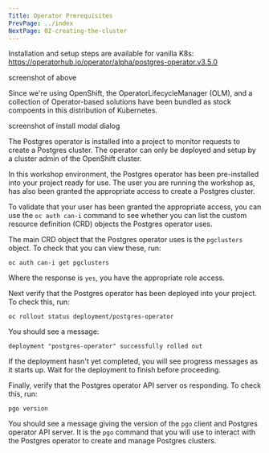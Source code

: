 ```yaml
---
Title: Operator Prerequisites
PrevPage: ../index
NextPage: 02-creating-the-cluster
---
```


Installation and setup steps are available for vanilla K8s:
https://operatorhub.io/operator/alpha/postgres-operator.v3.5.0

screenshot of above

Since we're using OpenShift, the OperatorLifecycleManager (OLM), and a collection of Operator-based solutions have been bundled as stock compoents in this distribution of Kubernetes.

screenshot of install modal dialog

The Postgres operator is installed into a project to monitor requests to create a Postgres cluster. The operator can only be deployed and setup by a cluster admin of the OpenShift cluster.

In this workshop environment, the Postgres operator has been pre-installed into your project ready for use. The user you are running the workshop as, has also been granted the appropriate access to create a Postgres cluster.

To validate that your user has been granted the appropriate access, you can use the `oc auth can-i` command to see whether you can list the custom resource definition (CRD) objects the Postgres operator uses.

The main CRD object that the Postgres operator uses is the `pgclusters` object. To check that you can view these, run:

```execute
oc auth can-i get pgclusters
```

Where the response is `yes`, you have the appropriate role access.

Next verify that the Postgres operator has been deployed into your project. To check this, run:

```execute-1
oc rollout status deployment/postgres-operator
```

You should see a message:

```
deployment "postgres-operator" successfully rolled out
```

If the deployment hasn't yet completed, you will see progress messages as it starts up. Wait for the deployment to finish before proceeding.

Finally, verify that the Postgres operator API server os responding. To check this, run:

```execute
pgo version
```

You should see a message giving the version of the `pgo` client and Postgres operator API server. It is the `pgo` command that you will use to interact with the Postgres operator to create and manage Postgres clusters.

